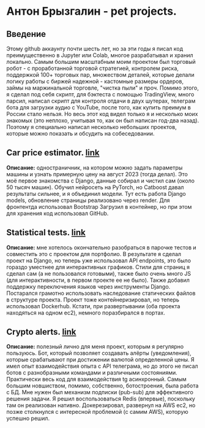 # Антон Брызгалин - pet projects.

## Введение

Этому github аккаунту почти шесть лет, но за эти годы я писал код преимущественно в Jupyter или Colab, многое разрабатывал и хранил локально. Самым большим масштабным моим проектом был торговый робот - с проработанной торговой стратегией, контролем риска, поддержкой 100+ торговых пар, множеством деталей, которые делали логику работы с биржей надежной  - кастомные размеры ордеров, займы на маржинальной торговле, "чистка пыли" и проч. Помимо этого, я сделал под себя скрипт, для бэктеста с помощью TradingView, много парсил, написал скрипт для контроля отдачи в двух шутерах, телеграм бота для загрузки аудио с YouTube, после того, как купить преимум в России стало нельзя. Но весь этот код видел только я и несколько моих знакомых (это неплохо, учитывая то, как он был написан год-два назад). Поэтому я специально написал несколько небольших проектов, которые можно показать и обсудить на собеседовании.

## Сar price estimator. <a href="http://16.16.132.52/estimator/" target="_blank">link</a>

**Описание:** одностраничник, на котором можно задать параметры машины и узнать примерную цену на август 2023 (тогда делал). Это моё первое знакомства с Django, данные собирал и чистил сам (около 50 тысяч машин). Обучил нейросеть на PyTorch, но Catboost давал результаты сильнее, и я объединил модели. Тут есть работа Django models, обновление страницы реализовано через render. Для фронтентда использовал Bootstrap Загрузил в контейнер, но при этом для хранения код использовал GitHub.


## Statistical tests.  <a href="http://16.16.132.52:8080/en/t_test/plot/" target="_blank">link</a>

**Описание:** мне хотелось окончательно разобраться в парочке тестов и совместить это с проектом для портфолио. В результате я сделал проект на Django, но теперь уже использовал API endpoints, это было гораздо уместнее для интерактивных графиков. Стили для страниц я сделал сам (а не пользовался готовыми), также было очень много JS (для интерактивности, в первом проекте ее не было). Также добавил поддержку переключения языков через инструменты Django. Постарался грамотно использовать наследование статических файлов в структуре проекта. Проект тоже контейнеризировал, но теперь использовал Dockerhub. Кстати, при развертывании (оба проекта находяться на одном ec2), немного поразбирался в портах. 

## Crypto alerts.  <a href="https://t.me/crptlrtsbot" target="_blank">link</a>
**Описание:** полезный лично для меня проект, которым я регулярно пользуюсь. Бот, который позволяет создавать алёрты (уведомления), которые срабатывают при достижении валютой определенной цены. Я имел опыт взаимодействия опыта с API телеграма, но до этого не писал ботов с разнобразными командами и различными состояниями. Практически весь код для взаимодействия tg асинхронный. Самым большим новшиством, помимо, собственно, ботостроения, была работа с БД. Мне нужен был механизм подписки (pub-sub) для эффективного решения задачи. Я решил воспользоваться Redis (впервые), поскольку там он реализован нативно. Докерезировал, развернул на AWS ec2, но позже столкнулся с интересной проблемой (с самим AWS), которую успешно решил.


